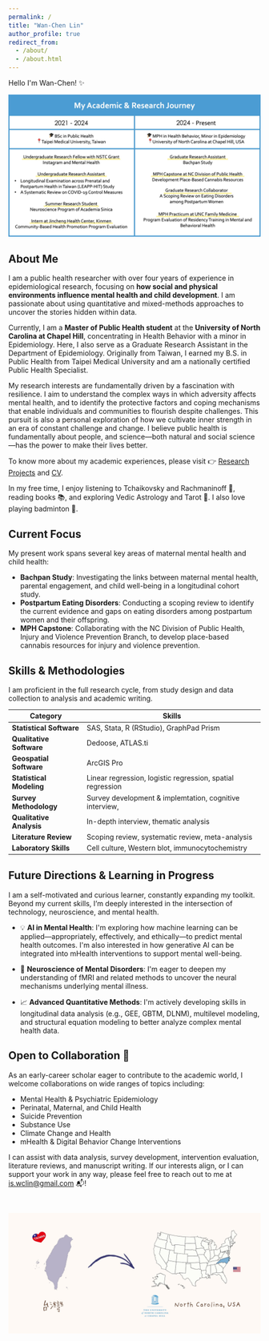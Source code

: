 ```yaml
---
permalink: /
title: "Wan-Chen Lin"
author_profile: true
redirect_from: 
  - /about/
  - /about.html
---
```


Hello I'm Wan-Chen! ✨

![academic journey](/images/lin-academic-journey.jpg)

## About Me

I am a public health researcher with over four years of experience in epidemiological research, focusing on **how social and physical environments influence mental health and child development**. I am passionate about using quantitative and mixed-methods approaches to uncover the stories hidden within data.

Currently, I am a **Master of Public Health student** at the **University of North Carolina at Chapel Hill**, concentrating in Health Behavior with a minor in Epidemiology. Here, I also serve as a Graduate Research Assistant in the Department of Epidemiology. Originally from Taiwan, I earned my B.S. in Public Health from Taipei Medical University and am a nationally certified Public Health Specialist.

My research interests are fundamentally driven by a fascination with resilience. I aim to understand the complex ways in which adversity affects mental health, and to identify the protective factors and coping mechanisms that enable individuals and communities to flourish despite challenges. This pursuit is also a personal exploration of how we cultivate inner strength in an era of constant challenge and change. I believe public health is fundamentally about people, and science—both natural and social science—has the power to make their lives better.

To know more about my academic experiences, please visit 👉 [Research Projects](https://wanclin.github.io/research-projects/) and [CV](https://wanclin.github.io/cv/).

In my free time, I enjoy listening to Tchaikovsky and Rachmaninoff 🎵, reading books 📚, and exploring Vedic Astrology and Tarot 🔮. I also love playing badminton 🏸.

## Current Focus

My present work spans several key areas of maternal mental health and child health:
* **Bachpan Study**: Investigating the links between maternal mental health, parental engagement, and child well-being in a longitudinal cohort study.
* **Postpartum Eating Disorders**: Conducting a scoping review to identify the current evidence and gaps on eating disorders among postpartum women and their offspring.
* **MPH Capstone**: Collaborating with the NC Division of Public Health, Injury and Violence Prevention Branch, to develop place-based cannabis resources for injury and violence prevention.

## Skills & Methodologies

I am proficient in the full research cycle, from study design and data collection to analysis and academic writing.

| Category                 | Skills                                                     |
| ------------------------ | ---------------------------------------------------------- |
| **Statistical Software** | SAS, Stata, R (RStudio), GraphPad Prism                    |
| **Qualitative Software** | Dedoose, ATLAS.ti                                          |
| **Geospatial Software**  | ArcGIS Pro                                                 |
| **Statistical Modeling** | Linear regression, logistic regression, spatial regression |
| **Survey Methodology**   | Survey development & implemtation, cognitive interview,    |
| **Qualitative Analysis** | In-depth interview, thematic analysis                      |
| **Literature Review**    | Scoping review, systematic review, meta-analysis           |
| **Laboratory Skills**    | Cell culture, Western blot, immunocytochemistry            |

## Future Directions & Learning in Progress

I am a self-motivated and curious learner, constantly expanding my toolkit. Beyond my current skills, I’m deeply interested in the intersection of technology, neuroscience, and mental health.

* 💡 **AI in Mental Health**: I'm exploring how machine learning can be applied—appropriately, effectively, and ethically—to predict mental health outcomes. I'm also interested in how generative AI can be integrated into mHealth interventions to support mental well-being.

* 🧠 **Neuroscience of Mental Disorders**: I'm eager to deepen my understanding of fMRI and related methods to uncover the neural mechanisms underlying mental illness.

* 📈 **Advanced Quantitative Methods**: I'm actively developing skills in longitudinal data analysis (e.g., GEE, GBTM, DLNM), multilevel modeling, and structural equation modeling to better analyze complex mental health data.

## Open to Collaboration 🤝

As an early-career scholar eager to contribute to the academic world, I welcome collaborations on wide ranges of topics including:

* Mental Health & Psychiatric Epidemiology
* Perinatal, Maternal, and Child Health
* Suicide Prevention
* Substance Use
* Climate Change and Health
* mHealth & Digital Behavior Change Interventions

I can assist with data analysis, survey development, intervention evaluation, literature reviews, and manuscript writing. If our interests align, or I can support your work in any way, please feel free to reach out to me at [is.wclin@gmail.com](mailto:is.wclin@gmail.com) 📬!

&nbsp;

![tw to nc](/images/lin-taiwan-to-nc.jpg)